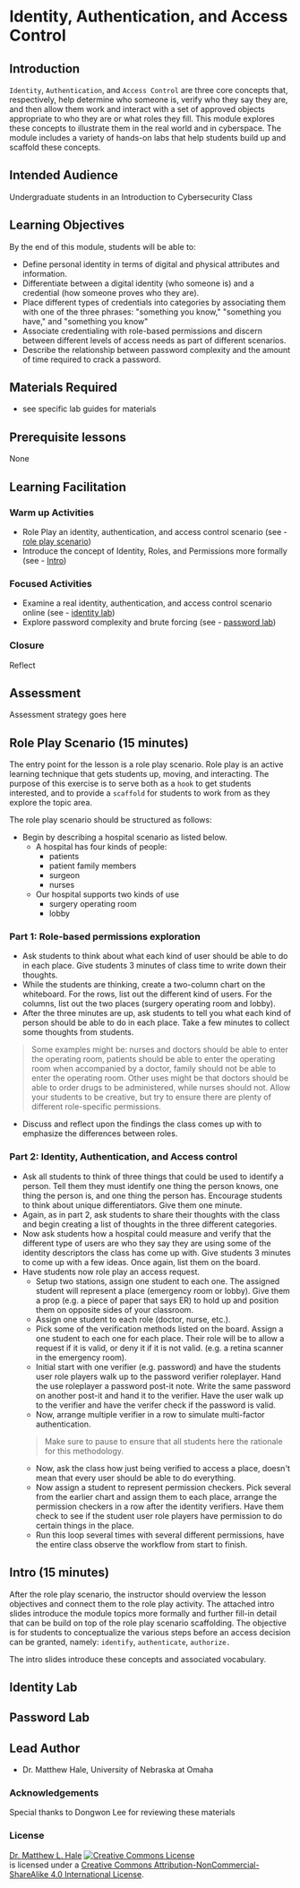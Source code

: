 # Identity, Authentication, and Access Control

## Introduction
`Identity`, `Authentication`, and `Access Control` are three core concepts that, respectively, help determine who someone is, verify who they say they are, and then allow them work and interact with a set of approved objects appropriate to who they are or what roles they fill. This module explores these concepts to illustrate them in the real world and in cyberspace. The module includes a variety of hands-on labs that help students build up and scaffold these concepts. 

## Intended Audience
Undergraduate students in an Introduction to Cybersecurity Class

## Learning Objectives
By the end of this module, students will be able to:

* Define personal identity in terms of digital and physical attributes and information.
* Differentiate between a digital identity (who someone is) and a credential (how someone proves who they are).
* Place different types of credentials into categories by associating them with one of the three phrases: "something you know," "something you have," and "something you know"
* Associate credentialing with role-based permissions and discern between different levels of access needs as part of different scenarios. 
* Describe the relationship between password complexity and the amount of time required to crack a password.

## Materials Required

* see specific lab guides for materials

## Prerequisite lessons
None

## Learning Facilitation
### Warm up Activities
* Role Play an identity, authentication, and access control scenario (see - [role play scenario](#role-play-scenario))
* Introduce the concept of Identity, Roles, and Permissions more formally (see - [Intro](#intro))

### Focused Activities
* Examine a real identity, authentication, and access control scenario online (see - [identity lab](#identity-lab))
* Explore password complexity and brute forcing  (see - [password lab](#password-lab))

### Closure
Reflect 

## Assessment
Assessment strategy goes here

## Role Play Scenario (15 minutes)
The entry point for the lesson is a role play scenario. Role play is an active learning technique that gets students up, moving, and interacting. The purpose of this exercise is to serve both as a `hook` to get students interested, and to provide a `scaffold` for students to work from as they explore the topic area. 

The role play scenario should be structured as follows:
* Begin by describing a hospital scenario as listed below.
  - A hospital has four kinds of people:
    - patients
    - patient family members
    - surgeon
    - nurses
  - Our hospital supports two kinds of use
    - surgery operating room
    - lobby

### Part 1: Role-based permissions exploration
* Ask students to think about what each kind of user should be able to do in each place. Give students 3 minutes of class time to write down their thoughts.
* While the students are thinking, create a two-column chart on the whiteboard. For the rows, list out the different kind of users. For the columns, list out the two places (surgery operating room and lobby).
* After the three minutes are up, ask students to tell you what each kind of person should be able to do in each place. Take a few minutes to collect some thoughts from students.

> Some examples might be: nurses and doctors should be able to enter the operating room, patients should be able to enter the operating room when accompanied by a doctor, family should not be able to enter the operating room. Other uses might be that doctors should be able to order drugs to be administered, while nurses should not. Allow your students to be creative, but try to ensure there are plenty of different role-specific permissions.

* Discuss and reflect upon the findings the class comes up with to emphasize the differences between roles. 

### Part 2: Identity, Authentication, and Access control
* Ask all students to think of three things that could be used to identify a person. Tell them they must identify one thing the person knows, one thing the person is, and one thing the person has. Encourage students to think about unique differentiators. Give them one minute. 
* Again, as in part 2, ask students to share their thoughts with the class and begin creating a list of thoughts in the three different categories. 
* Now ask students how a hospital could measure and verify that the different type of users are who they say they are using some of the identity descriptors the class has come up with. Give students 3  minutes to come up with a few ideas. Once again, list them on the board.
* Have students now role play an access request. 
  - Setup two stations, assign one student to each one. The assigned student will represent a place (emergency room or lobby). Give them a prop (e.g. a piece of paper that says ER) to hold up and position them on opposite sides of your classroom.
  - Assign one student to each role (doctor, nurse, etc.).
  - Pick some of the verification methods listed on the board. Assign a one student to each one for each place. Their role will be to allow a request if it is valid, or deny it if it is not valid. (e.g. a retina scanner in the emergency room).
  - Initial start with one verifier (e.g. password) and have the students user role players walk up to the password verifier roleplayer. Hand the use roleplayer a password post-it note. Write the same password on another post-it and hand it to the verifier. Have the user walk up to the verifier and have the verifer check if the password is valid.
  - Now, arrange multiple verifier in a row to simulate multi-factor authentication. 
  > Make sure to pause to ensure that all students here the rationale for this methodology. 
  - Now, ask the class how just being verified to access a place, doesn't mean that every user should be able to do everything. 
  - Now assign a student to represent permission checkers. Pick several from the earlier chart and assign them to each place, arrange the permission checkers in a row after the identity verifiers. Have them check to see if the student user role players have permission to do certain things in the place. 
  - Run this loop several times with several different permissions, have the entire class observe the workflow from start to finish.


## Intro (15 minutes)
After the role play scenario, the instructor should overview the lesson objectives and connect them to the role play activity. The attached intro slides introduce the module topics more formally and further fill-in detail that can be build on top of the role play scenario scaffolding. The objective is for students to conceptualize the various steps before an access decision can be granted, namely: `identify`, `authenticate`, `authorize.`

The intro slides introduce these concepts and associated vocabulary.

## Identity Lab

## Password Lab

## Lead Author
- Dr. Matthew Hale, University of Nebraska at Omaha

### Acknowledgements
Special thanks to Dongwon Lee for reviewing these materials

### License
[Dr. Matthew L. Hale](http://faculty.ist.unomaha.edu/mhale/) <a rel="license" href="http://creativecommons.org/licenses/by-nc-sa/4.0/"><img alt="Creative Commons License" style="border-width:0" src="https://i.creativecommons.org/l/by-nc-sa/4.0/88x31.png" /></a><br /> is licensed under a <a rel="license" href="http://creativecommons.org/licenses/by-nc-sa/4.0/">Creative Commons Attribution-NonCommercial-ShareAlike 4.0 International License</a>.
